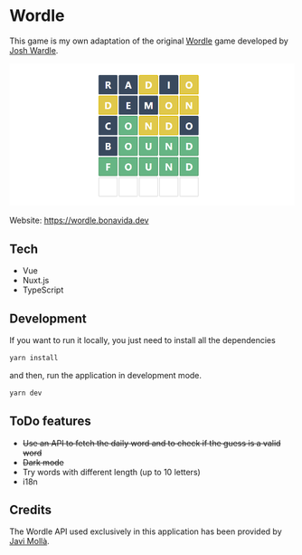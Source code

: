 # Wordle

This game is my own adaptation of the original [Wordle](https://www.powerlanguage.co.uk/wordle/) game developed by [Josh Wardle](https://www.powerlanguage.co.uk/).

[![Wordle](src/static/board.png)](https://wordle.bonavida.dev)

Website: https://wordle.bonavida.dev

## Tech

- Vue
- Nuxt.js
- TypeScript

## Development

If you want to run it locally, you just need to install all the dependencies

```bash
yarn install
```

and then, run the application in development mode.

```bash
yarn dev
```

## ToDo features

- ~~Use an API to fetch the daily word and to check if the guess is a valid word~~
- ~~Dark mode~~
- Try words with different length (up to 10 letters)
- i18n

## Credits

The Wordle API used exclusively in this application has been provided by [Javi Mollà](https://github.com/jmolla31).
